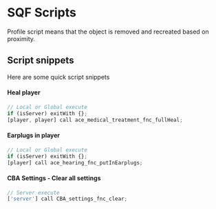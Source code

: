 # SQF Scripts
Profile script means that the object is removed and recreated based on proximity. 

## Script snippets
Here are some quick script snippets 

#### Heal player
```js
// Local or Global execute
if (isServer) exitWith {};
[player, player] call ace_medical_treatment_fnc_fullHeal;
```

#### Earplugs in player
```js
// Local or Global execute
if (isServer) exitWith {};
[player] call ace_hearing_fnc_putInEarplugs;
```

#### CBA Settings - Clear all settings
```js
// Server execute
['server'] call CBA_settings_fnc_clear;
```
